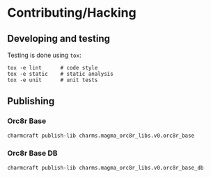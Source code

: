 # Contributing/Hacking

## Developing and testing
Testing is done using `tox`:

```shell
tox -e lint      # code style
tox -e static    # static analysis
tox -e unit      # unit tests
```

## Publishing

### Orc8r Base
```bash
charmcraft publish-lib charms.magma_orc8r_libs.v0.orc8r_base
```

### Orc8r Base DB
```bash
charmcraft publish-lib charms.magma_orc8r_libs.v0.orc8r_base_db
```
